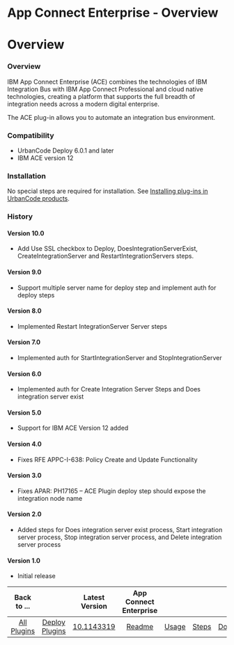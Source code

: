 
App Connect Enterprise - Overview
=================================

# Overview


### Overview




IBM App Connect Enterprise (ACE) combines the technologies of IBM Integration Bus with IBM App Connect Professional and cloud native technologies, creating a platform that supports the full breadth of integration needs across a modern digital enterprise.


The ACE plug-in allows you to automate an integration bus environment.


### Compatibility

* UrbanCode Deploy 6.0.1 and later
* IBM ACE version 12

### Installation

No special steps are required for installation. See [Installing plug-ins in UrbanCode products](https://community.ibm.com/community/user/wasdevops/blogs/laurel-dickson-bull1/2022/06/13/install-plugins).

### History

#### Version 10.0

* Add Use SSL checkbox to Deploy, DoesIntegrationServerExist, CreateIntegrationServer and RestartIntegrationServers steps.

#### Version 9.0

* Support multiple server name for deploy step and implement auth for deploy steps

#### Version 8.0

* Implemented Restart IntegrationServer Server steps

#### Version 7.0

* Implemented auth for StartIntegrationServer and StopIntegrationServer

#### Version 6.0

* Implemented auth for Create Integration Server Steps and Does integration server exist

#### Version 5.0

* Support for IBM ACE Version 12 added

#### Version 4.0

* Fixes RFE APPC-I-638: Policy Create and Update Functionality

#### Version 3.0

* Fixes APAR: PH17165 – ACE Plugin deploy step should expose the integration node name

#### Version 2.0

* Added steps for Does integration server exist process, Start integration server process, Stop integration server process, and Delete integration server process

#### Version 1.0

* Initial release

|Back to ...||Latest Version|App Connect Enterprise ||||
| :---: | :---: | :---: | :---: | :---: | :---: | :---: |
|[All Plugins](../../index.md)|[Deploy Plugins](../README.md)|[10.1143319](https://raw.githubusercontent.com/UrbanCode/IBM-UCD-PLUGINS/main/files/ibm-ace/ucd-plugins-ibm-ace-10.1143319.zip)|[Readme](README.md)|[Usage](usage.md)|[Steps](steps.md)|[Downloads](downloads.md)|
